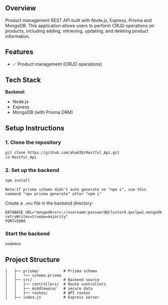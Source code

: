 ## Overview

 Product management REST API built with Node.js, Express, Prisma and  MongoDB. This application allows users to perform CRUD operations on products, including adding, retrieving, updating, and deleting product information.

## Features

- ✅ Product management (CRUD operations)


## Tech Stack

**Backend:**
- Node.js
- Express
- MongoDB (with Prisma ORM)



## Setup Instructions

### 1. Clone the repository

```bash
git clone https://github.com/ahad30/Restful_Api.git
cd Restful_Api
```

### 2. Set up the backend

```bash
npm install
```

```
Note:If prisma schema didn't auto generate on "npm i", use this command "npx prisma generate" after "npm i"
```

Create a `.env` file in the backend directory:

```env
DATABASE_URL="mongodb+srv://username:password@cluster0.qxclpw1.mongodb.net/databasename?retryWrites=true&w=majority"
PORT=5000
```


### Start the backend

```bash
nodemon
```

## Project Structure

```
│   ├── prisma/           # Prisma schema
│   │   └── schema.prisma
│   ├── src/              # Backend source
│   │   ├── controllers/  # Route controllers
│   │   ├── middleware/   # secure data
│   │   ├── routes/       # API routes
│   ├── index.js          # Express server